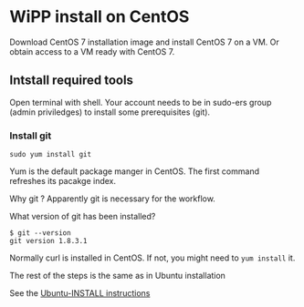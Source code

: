 # WiPP install on CentOS

Download CentOS 7 installation image and install CentOS 7 on a VM.
Or obtain access to a VM ready with CentOS 7.


## Intstall required tools

Open terminal with shell. Your account needs to be in sudo-ers group (admin priviledges) to install some prerequisites (git).

### Install git

```
sudo yum install git
```
Yum is the default package manger in CentOS. The first command refreshes its pacakge index. 

Why git ? Apparently git is necessary for the workflow.

What version of git has been installed?
```
$ git --version
git version 1.8.3.1
```

Normally curl is installed in CentOS. If not, you might need to ``yum install`` it.

The rest of the steps is the same as in Ubuntu installation 

See the [Ubuntu-INSTALL instructions](./Ubuntu-INSTALL.md)


